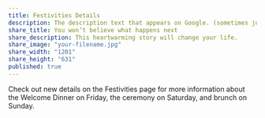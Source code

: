 ```yaml
---
title: Festivities Details
description: The description text that appears on Google. (sometimes just the first paragraph of your post).
share_title: You won’t believe what happens next
share_description: This heartwarming story will change your life.
share_image: "your-filename.jpg"
share_width: "1201"
share_height: "631"
published: true
---
```





Check out new details on the Festivities page for more information about the Welcome Dinner on Friday, the ceremony on Saturday, and brunch on Sunday.
